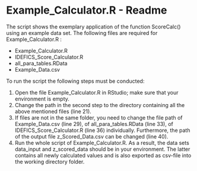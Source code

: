 # Example_Calculator.R  - Readme

The script shows the exemplary application of the function ScoreCalc() using an example data set. The following files are required for Example_Calculator.R  :

* Example_Calculator.R 
* IDEFICS_Score_Calculator.R
* all_para_tables.RData
* Example_Data.csv


To run the script the following steps must be conducted:

1.	Open the file Example_Calculator.R in RStudio; make sure that your environment is empty.
2.	Change the path in the second step to the directory containing all the above mentioned files (line 21).
3.	If files are not in the same folder, you need to change the file path of Example_Data.csv (line 29), of all_para_tables.RData (line 33), of IDEFICS_Score_Calculator.R (line 36) individually. Furthermore, the path of the output file z_Scored_Data.csv can be changed (line 40).
4.	Run the whole script of Example_Calculator.R. As a result, the data sets data_input and z_scored_data should be in your environment. The latter contains all newly calculated values and is also exported as csv-file into the working directory folder.
